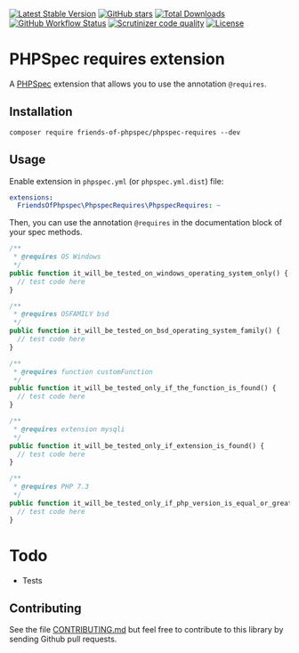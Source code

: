 [![Latest Stable Version](https://img.shields.io/packagist/v/friends-of-phpspec/phpspec-requires.svg?style=flat-square)](https://packagist.org/packages/friends-of-phpspec/phpspec-requires)
 [![GitHub stars](https://img.shields.io/github/stars/friends-of-phpspec/phpspec-requires.svg?style=flat-square)](https://packagist.org/packages/friends-of-phpspec/phpspec-requires)
 [![Total Downloads](https://img.shields.io/packagist/dt/friends-of-phpspec/phpspec-requires.svg?style=flat-square)](https://packagist.org/packages/friends-of-phpspec/phpspec-requires)
 [![GitHub Workflow Status](https://img.shields.io/github/workflow/status/friends-of-phpspec/phpspec-requires/Continuous%20Integration?style=flat-square)](https://github.com/friends-of-phpspec/phpspec-requires/actions)
 [![Scrutinizer code quality](https://img.shields.io/scrutinizer/quality/g/friends-of-phpspec/phpspec-requires/master.svg?style=flat-square)](https://scrutinizer-ci.com/g/friends-of-phpspec/phpspec-requires/?branch=master)
 [![License](https://img.shields.io/packagist/l/friends-of-phpspec/phpspec-requires.svg?style=flat-square)](https://packagist.org/packages/friends-of-phpspec/phpspec-requires)
 
# PHPSpec requires extension

A [PHPSpec](http://www.phpspec.net) extension that allows you to use the
annotation `@requires`.

## Installation

```shell script
composer require friends-of-phpspec/phpspec-requires --dev
```

## Usage

Enable extension in `phpspec.yml` (or `phpspec.yml.dist`) file:

```yaml
extensions:
  FriendsOfPhpspec\PhpspecRequires\PhpspecRequires: ~
```

Then, you can use the annotation `@requires` in the documentation block of your
spec methods.

```php
/**
 * @requires OS Windows
 */
public function it_will_be_tested_on_windows_operating_system_only() {
  // test code here
}

/**
 * @requires OSFAMILY bsd
 */
public function it_will_be_tested_on_bsd_operating_system_family() {
  // test code here
}

/**
 * @requires function customFunction
 */
public function it_will_be_tested_only_if_the_function_is_found() {
  // test code here
}

/**
 * @requires extension mysqli
 */
public function it_will_be_tested_only_if_extension_is_found() {
  // test code here
}

/**
 * @requires PHP 7.3
 */
public function it_will_be_tested_only_if_php_version_is_equal_or_greater() {
  // test code here
}

```

# Todo

* Tests

## Contributing

See the file [CONTRIBUTING.md](.github/CONTRIBUTING.md) but feel free to
contribute to this library by sending Github pull requests.
